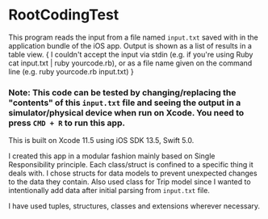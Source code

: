 #  RootCodingTest

This program reads the input from a file named `input.txt` saved with in the application bundle of the iOS app. Output is shown as a list of results in a table view. { I couldn't accept the input via stdin (e.g. if you're using Ruby cat input.txt | ruby yourcode.rb), or as a file name given on the command line (e.g. ruby yourcode.rb input.txt) }

### Note: This code can be tested by changing/replacing the "contents" of this `input.txt` file and seeing the output in a simulator/physical device when run on Xcode. You need to press `CMD + R` to run this app.

This is built on Xcode 11.5 using iOS SDK 13.5, Swift 5.0.

I created this app in a modular fashion mainly based on Single Responsibility principle. Each class/struct is confined to a specific thing it deals with. I chose structs for data models to prevent unexpected changes to the data they contain. Also used class for Trip model since I wanted to intentionally add data after initial parsing from `input.txt` file.

I have used tuples, structures, classes and extensions wherever necessary.



